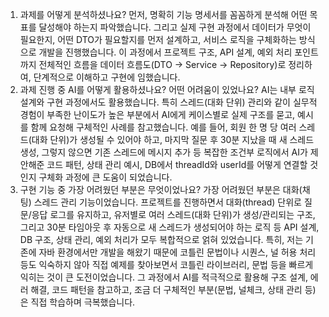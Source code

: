 1. 과제를 어떻게 분석하셨나요?
   먼저, 명확히 기능 명세서를 꼼꼼하게 분석해 어떤 목표를 달성해야 하는지 파악했습니다.
   그리고 실제 구현 과정에서 데이터가 무엇이 필요한지, 어떤 DTO가 필요할지를 먼저 설계하고,
   서비스 로직을 구체화하는 방식으로 개발을 진행했습니다.
   이 과정에서 프로젝트 구조, API 설계, 예외 처리 포인트까지 전체적인 흐름을 데이터 흐름도(DTO → Service → Repository)로 정리하여,
   단계적으로 이해하고 구현에 임했습니다.
2. 과제 진행 중 AI를 어떻게 활용하셨나요? 어떤 어려움이 있었나요?
   AI는 내부 로직 설계와 구현 과정에서도 활용했습니다.
   특히 스레드(대화 단위) 관리와 같이 실무적 경험이 부족한 난이도가 높은 부분에서 AI에게 케이스별로 실제 구조를 묻고, 예시를 함께 요청해 구체적인 사례를 참고했습니다.
   예를 들어, 회원 한 명 당 여러 스레드(대화 단위)가 생성될 수 있어야 하고,
   마지막 질문 후 30분 지났을 때 새 스레드 생성, 그렇지 않으면 기존 스레드에 메시지 추가 등 복잡한 조건부 로직에서
   AI가 제안해준 코드 패턴, 상태 관리 예시, DB에서 threadId와 userId를 어떻게 연결할 것인지 구체화 과정에 큰 도움이 되었습니다.
3. 구현 기능 중 가장 어려웠던 부분은 무엇이었나요?
   가장 어려웠던 부분은 대화(채팅) 스레드 관리 기능이었습니다.
   프로젝트를 진행하면서 대화(thread) 단위로 질문/응답 로그를 유지하고,
   유저별로 여러 스레드(대화 단위)가 생성/관리되는 구조,
   그리고 30분 타임아웃 후 자동으로 새 스레드가 생성되어야 하는 로직 등
   API 설계, DB 구조, 상태 관리, 예외 처리가 모두 복합적으로 얽혀 있었습니다. 
특히, 저는 기존에 자바 환경에서만 개발을 해왔기 때문에 코틀린 문법이나 시퀀스, 널 허용 처리 등도 익숙하지 않아
직접 예제를 찾아보면서 코틀린 라이브러리, 문법 등을 빠르게 익히는 것이 큰 도전이었습니다.
그 과정에서 AI를 적극적으로 활용해 구조 설계, 에러 해결, 코드 패턴을 참고하고,
조금 더 구체적인 부분(문법, 널체크, 상태 관리 등)은 직접 학습하며 극복했습니다.
